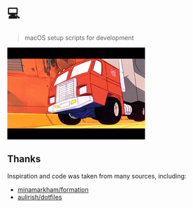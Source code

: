 # 💻

> macOS setup scripts for development

![optimus prime](8EEe.gif)

## Thanks

Inspiration and code was taken from many sources, including:

- [minamarkham/formation](https://github.com/minamarkham/formation)
- [aulirish/dotfiles](https://github.com/paulirish/dotfiles)
